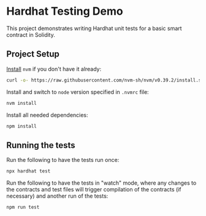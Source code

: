 # Hardhat Testing Demo

This project demonstrates writing Hardhat unit tests for a basic smart contract in Solidity.

## Project Setup

[Install](https://github.com/nvm-sh/nvm#install--update-script) `nvm` if you don't have it already:

```bash
curl -o- https://raw.githubusercontent.com/nvm-sh/nvm/v0.39.2/install.sh | bash
```

Install and switch to `node` version specified in `.nvmrc` file:

```bash
nvm install
```

Install all needed dependencies:

```bash
npm install
```

## Running the tests

Run the following to have the tests run once:

```bash
npx hardhat test
```

Run the following to have the tests in "watch" mode, where any changes to the contracts and test files will trigger compilation of the contracts (if necessary) and another run of the tests:

```bash
npm run test
```
